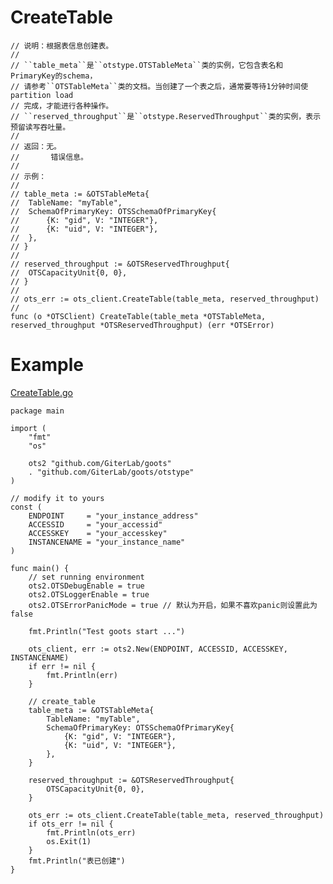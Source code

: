 CreateTable
=========
	
	// 说明：根据表信息创建表。
	//
	// ``table_meta``是``otstype.OTSTableMeta``类的实例，它包含表名和PrimaryKey的schema，
	// 请参考``OTSTableMeta``类的文档。当创建了一个表之后，通常要等待1分钟时间使partition load
	// 完成，才能进行各种操作。
	// ``reserved_throughput``是``otstype.ReservedThroughput``类的实例，表示预留读写吞吐量。
	//
	// 返回：无。
	//       错误信息。
	//
	// 示例：
	//
	// table_meta := &OTSTableMeta{
	// 	TableName: "myTable",
	// 	SchemaOfPrimaryKey: OTSSchemaOfPrimaryKey{
	//		{K: "gid", V: "INTEGER"},
	//		{K: "uid", V: "INTEGER"},
	// 	},
	// }
	//
	// reserved_throughput := &OTSReservedThroughput{
	// 	OTSCapacityUnit{0, 0},
	// }
	//
	// ots_err := ots_client.CreateTable(table_meta, reserved_throughput)
	//
	func (o *OTSClient) CreateTable(table_meta *OTSTableMeta, reserved_throughput *OTSReservedThroughput) (err *OTSError)

Example
=======
[CreateTable.go](https://github.com/GiterLab/goots/blob/master/example/1-CreateTable.go)

	package main
	
	import (
		"fmt"
		"os"
	
		ots2 "github.com/GiterLab/goots"
		. "github.com/GiterLab/goots/otstype"
	)
	
	// modify it to yours
	const (
		ENDPOINT     = "your_instance_address"
		ACCESSID     = "your_accessid"
		ACCESSKEY    = "your_accesskey"
		INSTANCENAME = "your_instance_name"
	)
	
	func main() {
		// set running environment
		ots2.OTSDebugEnable = true
		ots2.OTSLoggerEnable = true
		ots2.OTSErrorPanicMode = true // 默认为开启，如果不喜欢panic则设置此为false
	
		fmt.Println("Test goots start ...")
	
		ots_client, err := ots2.New(ENDPOINT, ACCESSID, ACCESSKEY, INSTANCENAME)
		if err != nil {
			fmt.Println(err)
		}
	
		// create_table
		table_meta := &OTSTableMeta{
			TableName: "myTable",
			SchemaOfPrimaryKey: OTSSchemaOfPrimaryKey{
				{K: "gid", V: "INTEGER"},
				{K: "uid", V: "INTEGER"},
			},
		}
	
		reserved_throughput := &OTSReservedThroughput{
			OTSCapacityUnit{0, 0},
		}
	
		ots_err := ots_client.CreateTable(table_meta, reserved_throughput)
		if ots_err != nil {
			fmt.Println(ots_err)
			os.Exit(1)
		}
		fmt.Println("表已创建")
	}